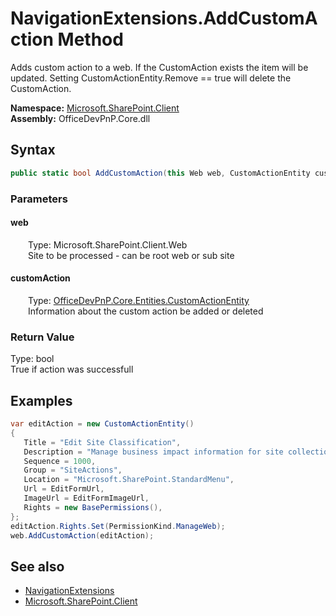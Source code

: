 # NavigationExtensions.AddCustomAction Method  
 Adds custom action to a web. If the CustomAction exists the item will be updated. Setting CustomActionEntity.Remove == true will delete the CustomAction.   

**Namespace:** [Microsoft.SharePoint.Client](Microsoft.SharePoint.Client.md)  
**Assembly:** OfficeDevPnP.Core.dll  
## Syntax
```C#
public static bool AddCustomAction(this Web web, CustomActionEntity customAction)
```
### Parameters
#### web  
&emsp;&emsp;Type: Microsoft.SharePoint.Client.Web  
&emsp;&emsp;Site to be processed - can be root web or sub site  

  

#### customAction  
&emsp;&emsp;Type: [OfficeDevPnP.Core.Entities.CustomActionEntity](OfficeDevPnP.Core.Entities.CustomActionEntity.md)  
&emsp;&emsp;Information about the custom action be added or deleted  

  

### Return Value
Type: bool  
True if action was successfull  


## Examples
```C#
var editAction = new CustomActionEntity()
{
   Title = "Edit Site Classification",
   Description = "Manage business impact information for site collection or sub sites.",
   Sequence = 1000,
   Group = "SiteActions",
   Location = "Microsoft.SharePoint.StandardMenu",
   Url = EditFormUrl,
   ImageUrl = EditFormImageUrl,
   Rights = new BasePermissions(),
};
editAction.Rights.Set(PermissionKind.ManageWeb);
web.AddCustomAction(editAction);
```

## See also
- [NavigationExtensions](Microsoft.SharePoint.Client.NavigationExtensions.md) 
- [Microsoft.SharePoint.Client](Microsoft.SharePoint.Client.md) 
